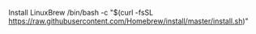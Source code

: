 Install LinuxBrew
/bin/bash -c "$(curl -fsSL https://raw.githubusercontent.com/Homebrew/install/master/install.sh)"